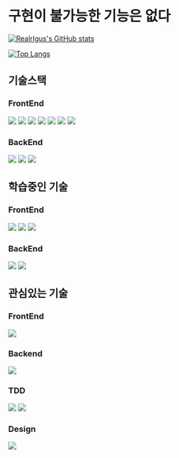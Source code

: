 # 구현이 불가능한 기능은 없다
[![Realrlgus's GitHub stats](https://github-readme-stats.vercel.app/api?username=realrlgus)](https://github.com/anuraghazra/github-readme-stats) 

[![Top Langs](https://github-readme-stats.vercel.app/api/top-langs/?username=realrlgus)](https://github.com/anuraghazra/github-readme-stats)

##  기술스택

### FrontEnd
<img src="https://img.shields.io/badge/React-61DAFB?style=flat-square&logo=React&logoColor=black"/> <img src="https://img.shields.io/badge/React_Native-61DAFB?style=flat-square&logo=React&logoColor=black"/> <img src="https://img.shields.io/badge/Next.js-000000?style=flat-square&logo=Next.js&logoColor=white"/> <img src="https://img.shields.io/badge/TypeScript-3178C6?style=flat-square&logo=TypeScript&logoColor=white"/> <img src="https://img.shields.io/badge/JavaScript-F7DF1E?style=flat-square&logo=JavaScript&logoColor=white"/>
<img src="https://img.shields.io/badge/CSS3-1572B6?style=flat-square&logo=CSS3&logoColor=white"/> <img src="https://img.shields.io/badge/styled_components-DB7893?style=flat-square&logo=styled-components&logoColor=white"/>

### BackEnd
<img src="https://img.shields.io/badge/Node.js-339933?style=flat-square&logo=Node.js&logoColor=white"/> <img src="https://img.shields.io/badge/PHP-777BB4?style=flat-square&logo=PHP&logoColor=white"/> <img src="https://img.shields.io/badge/MySQL-4479A1?style=flat-square&logo=MySQL&logoColor=black"/>

## 학습중인 기술

### FrontEnd
<img src="https://img.shields.io/badge/React_Query-FF4154?style=flat-square&logo=ReactQuery&logoColor=black"/> <img src="https://img.shields.io/badge/Apollo_GraphQL-311C87?style=flat-square&logo=ApolloGraphQL&logoColor=white"/>  <img src="https://img.shields.io/badge/Redux-764ABC?style=flat-square&logo=Redux&logoColor=black"/>

### BackEnd
<img src="https://img.shields.io/badge/GraphQL-E10098?style=flat-square&logo=GraphQL&logoColor=white"/>
<img src="https://img.shields.io/badge/Prisma-2D3748?style=flat-square&logo=Prisma&logoColor=white"/>

## 관심있는 기술

### FrontEnd
<img src="https://img.shields.io/badge/Electron-47848F?style=flat-square&logo=Electron&logoColor=white"/>

### Backend
<img src="https://img.shields.io/badge/NestJS-E0234E?style=flat-square&logo=NestJS&logoColor=black"/>

### TDD

<img src="https://img.shields.io/badge/Jest-C21325?style=flat-square&logo=Jest&logoColor=white"/> <img src="https://img.shields.io/badge/Cypress-17202C?style=flat-square&logo=Cypress&logoColor=white"/>

### Design
<img src="https://img.shields.io/badge/Figma-F24E1E?style=flat-square&logo=Figma&logoColor=black"/> 

